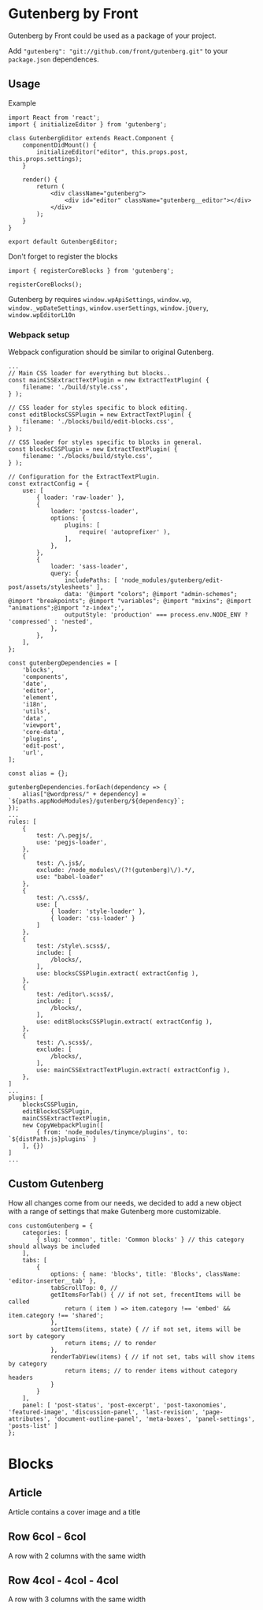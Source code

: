 # Gutenberg by Front

Gutenberg by Front could be used as a package of your project. 

Add `"gutenberg": "git://github.com/front/gutenberg.git"` to your `package.json` dependences.

## Usage

Example
```
import React from 'react';
import { initializeEditor } from 'gutenberg';

class GutenbergEditor extends React.Component {
	componentDidMount() {
		initializeEditor("editor", this.props.post, this.props.settings);
	}

	render() {
		return (
			<div className="gutenberg">
				<div id="editor" className="gutenberg__editor"></div>
			</div>
		);
	}
}

export default GutenbergEditor;
```

Don't forget to register the blocks
```
import { registerCoreBlocks } from 'gutenberg';

registerCoreBlocks();
```

Gutenberg by requires `window.wpApiSettings`, `window.wp`, `window._wpDateSettings`, `window.userSettings`, `window.jQuery`, `window.wpEditorL10n`

### Webpack setup

Webpack configuration should be similar to original Gutenberg.

```
...
// Main CSS loader for everything but blocks..
const mainCSSExtractTextPlugin = new ExtractTextPlugin( {
	filename: './build/style.css',
} );

// CSS loader for styles specific to block editing.
const editBlocksCSSPlugin = new ExtractTextPlugin( {
	filename: './blocks/build/edit-blocks.css',
} );

// CSS loader for styles specific to blocks in general.
const blocksCSSPlugin = new ExtractTextPlugin( {
	filename: './blocks/build/style.css',
} );

// Configuration for the ExtractTextPlugin.
const extractConfig = {
	use: [
		{ loader: 'raw-loader' },
		{
			loader: 'postcss-loader',
			options: {
				plugins: [
					require( 'autoprefixer' ),
				],
			},
		},
		{
			loader: 'sass-loader',
			query: {
				includePaths: [ 'node_modules/gutenberg/edit-post/assets/stylesheets' ],
				data: '@import "colors"; @import "admin-schemes"; @import "breakpoints"; @import "variables"; @import "mixins"; @import "animations";@import "z-index";',
				outputStyle: 'production' === process.env.NODE_ENV ? 'compressed' : 'nested',
			},
		},
	],
};

const gutenbergDependencies = [
	'blocks',
	'components',
	'date',
	'editor',
	'element',
	'i18n',
	'utils',
	'data',
	'viewport',
	'core-data',
	'plugins',
	'edit-post',
 	'url',
];

const alias = {};

gutenbergDependencies.forEach(dependency => {
 	alias["@wordpress/" + dependency] = `${paths.appNodeModules}/gutenberg/${dependency}`;
});
...
rules: [
	{
		test: /\.pegjs/,
		use: 'pegjs-loader',
	},
	{
		test: /\.js$/,
		exclude: /node_modules\/(?!(gutenberg)\/).*/,
		use: "babel-loader"
	},
	{
		test: /\.css$/,
		use: [
			{ loader: 'style-loader' }, 
			{ loader: 'css-loader' }
		]
	},
	{
		test: /style\.scss$/,
		include: [
			/blocks/,
		],
		use: blocksCSSPlugin.extract( extractConfig ),
	},
	{
		test: /editor\.scss$/,
		include: [
			/blocks/,
		],
		use: editBlocksCSSPlugin.extract( extractConfig ),
	},
	{
		test: /\.scss$/,
		exclude: [
			/blocks/,
		],
		use: mainCSSExtractTextPlugin.extract( extractConfig ),
	},
]
...
plugins: [
	blocksCSSPlugin,
    editBlocksCSSPlugin,
    mainCSSExtractTextPlugin,
    new CopyWebpackPlugin([
		{ from: 'node_modules/tinymce/plugins', to: `${distPath.js}plugins` }
    ], {}) 
]
...
```

## Custom Gutenberg

How all changes come from our needs, we decided to add a new object with a range of settings that make Gutenberg more customizable.  

```
cons customGutenberg = {
	categories: [ 
		{ slug: 'common', title: 'Common blocks' } // this category should allways be included
	],
	tabs: [
		{
			options: { name: 'blocks', title: 'Blocks', className: 'editor-inserter__tab' },
			tabScrollTop: 0, //
			getItemsForTab() { // if not set, frecentItems will be called
				return ( item ) => item.category !== 'embed' && item.category !== 'shared';
			},
			sortItems(items, state) { // if not set, items will be sort by category
				return items; // to render 
			},
			renderTabView(items) { // if not set, tabs will show items by category
				return items; // to render items without category headers
			}
		}
	],
	panel: [ 'post-status', 'post-excerpt', 'post-taxonomies', 'featured-image', 'discussion-panel', 'last-revision', 'page-attributes', 'document-outline-panel', 'meta-boxes', 'panel-settings', 'posts-list' ]
};
```

# Blocks
## Article
Article contains a cover image and a title

## Row 6col - 6col
A row with 2 columns with the same width

## Row 4col - 4col - 4col
A row with 3 columns with the same width

